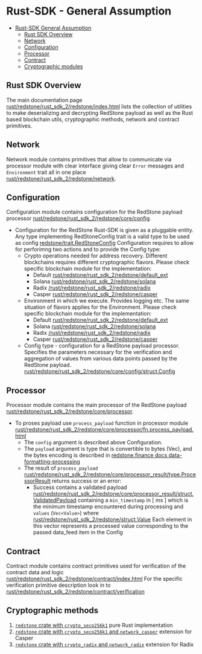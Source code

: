 # Rust-SDK - General Assumption

<!-- TOC -->

- [Rust-SDK General Assumption](#rust-sdk---general-assumption)
  - [Rust SDK Overview](#rust-sdk-overview)
  - [Network](#network)
  - [Configuration](#configuration)
  - [Processor](#processor)
  - [Contract](#contract)
  - [Cryptographic modules](#cryptographic-modules)

<!-- TOC -->

## Rust SDK Overview

The main documentation page [rust/redstone/rust_sdk_2/redstone/index.html](https://docs.redstone.finance/rust/redstone/rust_sdk_2/redstone/index.html)
lists the collection of utilities to make deserializing and decrypting RedStone payload as well as
the Rust based blockchain utils, cryptographic methods, network and contract primitives.

## Network

Network module contains primitives that allow to communicate via processor module with clear interface giving clear `Error` messages
and `Environment` trait all in one place [rust/redstone/rust_sdk_2/redstone/network](https://docs.redstone.finance/rust/redstone/rust_sdk_2/redstone/network/index.html).

## Configuration

Configuration module contains configuration for the RedStone payload processor [rust/redstone/rust_sdk_2/redstone/core/config](https://docs.redstone.finance/rust/redstone/rust_sdk_2/redstone/core/config/index.html).

- Configuration for the RedStone Rust-SDK is given as a pluggable entity. Any type implementing RedStoneConfig trait
  is a valid type to be used as config [redstone/trait.RedStoneConfig](https://docs.redstone.finance/rust/redstone/rust_sdk_2/redstone/trait.RedStoneConfig.html)
  Configuration requires to allow for perforimng two actions and to provide the Config type:
  - Crypto operations needed for address recovery. Different blockchains requires different cryptographic flavors.
    Please check specific blockchain module for the implementation:
    - Default [rust/redstone/rust_sdk_2/redstone/default_ext](https://docs.redstone.finance/rust/redstone/rust_sdk_2/redstone/default_ext/index.html)
    - Solana [rust/redstone/rust_sdk_2/redstone/solana](https://docs.redstone.finance/rust/redstone/rust_sdk_2/redstone/solana/index.html)
    - Radix [/rust/redstone/rust_sdk_2/redstone/radix](https://docs.redstone.finance/rust/redstone/rust_sdk_2/redstone/radix/index.html)
    - Casper [rust/redstone/rust_sdk_2/redstone/casper](https://docs.redstone.finance/rust/redstone/rust_sdk_2/redstone/casper/index.html)
  - Environment in which we execute. Provides logging etc. The same situation of flavors applies for the Environment.
    Please check specific blockchain module for the implementation:
    - Default [rust/redstone/rust_sdk_2/redstone/default_ext](https://docs.redstone.finance/rust/redstone/rust_sdk_2/redstone/default_ext/index.html)
    - Solana [rust/redstone/rust_sdk_2/redstone/solana](https://docs.redstone.finance/rust/redstone/rust_sdk_2/redstone/solana/index.html)
    - Radix [/rust/redstone/rust_sdk_2/redstone/radix](https://docs.redstone.finance/rust/redstone/rust_sdk_2/redstone/radix/index.html)
    - Casper [rust/redstone/rust_sdk_2/redstone/casper](https://docs.redstone.finance/rust/redstone/rust_sdk_2/redstone/casper/index.html)
  - Config type - configuration for a RedStone payload processor.
    Specifies the parameters necessary for the verification and aggregation of values from various data points passed by the RedStone payload.
    [rust/redstone/rust_sdk_2/redstone/core/config/struct.Config](https://docs.redstone.finance/rust/redstone/rust_sdk_2/redstone/core/config/struct.Config.html)

## Processor

Processor module contains the main processor of the RedStone payload [rust/redstone/rust_sdk_2/redstone/core/processor](https://docs.redstone.finance/rust/redstone/rust_sdk_2/redstone/core/processor/index.html).

- To proses payload use `process_payload` function in processor module
  [rust/redstone/rust_sdk_2/redstone/core/processor/fn.process_payload.html](https://docs.redstone.finance/rust/redstone/rust_sdk_2/redstone/core/processor/fn.process_payload.html)
  - The `config` argument is described above Configuration.
  - The `payload` argument is type that is convertible to bytes (Vec<u8>), and the bytes encoding is described in
    [redstone.finance docs data-formatting-processing](https://docs.redstone.finance/docs/get-started/data-formatting-processing/#how-data-is-encoded-before-being-put-on-the-blockchain)
  - The result of `process_payload` [rust/redstone/rust_sdk_2/redstone/core/processor_result/type.ProcessorResult](https://docs.redstone.finance/rust/redstone/rust_sdk_2/redstone/core/processor_result/type.ProcessorResult.html)
    returns success or an error:
    - Success contains a validated payload [rust/redstone/rust_sdk_2/redstone/core/processor_result/struct.ValidatedPayload](https://docs.redstone.finance/rust/redstone/rust_sdk_2/redstone/core/processor_result/struct.ValidatedPayload.html)
      containing a `min_timestamp` in [ ms ] which is the minimum timestamp encountered during processing and `values` (`Vec<Value>`)
      where [rust/redstone/rust_sdk_2/redstone/struct.Value](https://docs.redstone.finance/rust/redstone/rust_sdk_2/redstone/struct.Value.html)
      Each element in this vector represents a processed value corresponding to the passed data_feed item in the Config

## Contract

Contract module contains contract primitives used for verification of the contract data and logic [rust/redstone/rust_sdk_2/redstone/contract/index.html](https://docs.redstone.finance/rust/redstone/rust_sdk_2/redstone/contract/index.html)
For the specific verification primitive description look in to [rust/redstone/rust_sdk_2/redstone/contract/verification](https://docs.redstone.finance/rust/redstone/rust_sdk_2/redstone/contract/verification/index.html)

## Cryptographic methods

1. [`redstone` crate with
   `crypto_secp256k1`](https://docs.redstone.finance/rust/redstone/crypto_secp256k1/redstone/index.html)
   pure Rust implementation
2. [`redstone` crate with `crypto_secp256k1` and
   `network_casper`](https://docs.redstone.finance/rust/redstone/crypto_secp256k1,network_casper/redstone/index.html)
   extension for Casper
3. [`redstone` crate with `crypto_radix` and
   `network_radix`](https://docs.redstone.finance/rust/redstone/crypto_radix,network_radix/redstone/index.html)
   extension for Radix
